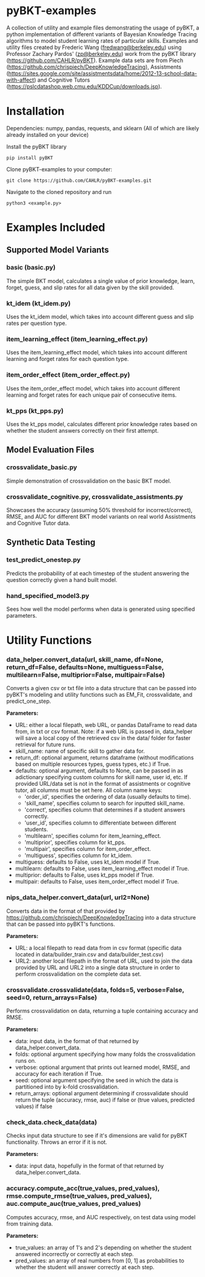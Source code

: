 # pyBKT-examples
A collection of utility and example files demonstrating the usage of pyBKT, a python implementation of different variants of Bayesian Knowledge Tracing algorithms to model student learning rates of particular skills. Examples and utility files created by Frederic Wang (fredwang@berkeley.edu) using Professor Zachary Pardos' (zp@berkeley.edu) work from the pyBKT library (https://github.com/CAHLR/pyBKT). Example data sets are from Piech (https://github.com/chrispiech/DeepKnowledgeTracing), Assistments (https://sites.google.com/site/assistmentsdata/home/2012-13-school-data-with-affect) and Cognitive Tutors (https://pslcdatashop.web.cmu.edu/KDDCup/downloads.jsp).

# Installation
Dependencies: numpy, pandas, requests, and sklearn (All of which are likely already installed on your device)

Install the pyBKT library
```
pip install pyBKT
```
Clone pyBKT-examples to your computer:
```
git clone https://github.com/CAHLR/pyBKT-examples.git
```
Navigate to the cloned repository and run
```
python3 <example.py>
```

# Examples Included
## Supported Model Variants
### basic (basic.py)
The simple BKT model, calculates a single value of prior knowledge, learn, forget, guess, and slip rates for all data given by the skill provided.
### kt_idem (kt_idem.py)
Uses the kt\_idem model, which takes into account different guess and slip rates per question type.
### item_learning_effect (item_learning_effect.py)
Uses the item\_learning\_effect model, which takes into account different learning and forget rates for each question type.
### item_order_effect (item_order_effect.py)
Uses the item\_order\_effect model, which takes into account different learning and forget rates for each unique pair of consecutive items.
### kt_pps (kt_pps.py)
Uses the kt\_pps model, calculates different prior knowledge rates based on whether the student answers correctly on their first attempt.

## Model Evaluation Files
### crossvalidate_basic.py
Simple demonstration of crossvalidation on the basic BKT model.

### crossvalidate_cognitive.py, crossvalidate_assistments.py
Showcases the accuracy (assuming 50% threshold for incorrect/correct), RMSE, and AUC for different BKT model variants on real world Assistments and Cognitive Tutor data.

## Synthetic Data Testing
### test_predict_onestep.py
Predicts the probability of at each timestep of the student answering the question correctly given a hand built model.

### hand_specified_model3.py
Sees how well the model performs when data is generated using specified parameters.

# Utility Functions
### data\_helper.convert\_data(url, skill\_name, df=None, return_df=False,  defaults=None, multiguess=False, multilearn=False, multiprior=False, multipair=False)
Converts a given csv or txt file into a data structure that can be passed into pyBKT's modeling and utility functions such as EM\_Fit, crossvalidate, and predict\_one\_step.

**Parameters:**
* URL: either a local filepath, web URL, or pandas DataFrame to read data from, in txt or csv format. Note: if a web URL is passed in, data_helper will save a local copy of the retrieved csv in the data/ folder for faster retrieval for future runs.
* skill\_name: name of specific skill to gather data for.
* return_df: optional argument, returns dataframe (without modifications based on multiple resources types, guess types, etc.) if True.
* defaults: optional argument, defaults to None, can be passed in as adictionary specifying custom columns for skill name, user id, etc. If provided URL/data set is not in the format of assistments or cognitive tutor, all columns must be set here. All column name keys: 
    - 'order_id', specifies the ordering of data (usually defaults to time).
    - 'skill_name', specifies column to search for inputted skill\_name.
    - 'correct', specifies column that determines if a student answers correctly.
    - 'user_id', specifies column to differentiate between different students.
    - 'multilearn', specifies column for item\_learning\_effect.
    - 'multiprior', specifies column for kt_pps.
    - 'multipair', specifies column for item\_order\_effect.
    - 'multiguess', specifies column for kt_idem.
* multiguess: defaults to False, uses kt_idem model if True. 
* multilearn: defaults to False, uses item\_learning\_effect model if True.
* multiprior: defaults to False, uses kt_pps model if True.
* multipair: defaults to False, uses item\_order\_effect model if True.

### nips_data_helper.convert_data(url, url2=None)
Converts data in the format of that provided by https://github.com/chrispiech/DeepKnowledgeTracing into a data structure that can be passed into pyBKT's functions.

**Parameters:**
* URL: a local filepath to read data from in csv format (specific data located in data/builder_train.csv and data/builder_test.csv)
* URL2: another local filepath in the format of URL, used to join the data provided by URL and URL2 into a single data structure in order to perform crossvalidation on the complete data set.

### crossvalidate.crossvalidate(data, folds=5, verbose=False, seed=0, return_arrays=False)
Performs crossvalidation on data, returning a tuple containing accuracy and RMSE.

**Parameters:**
* data: input data, in the format of that returned by data\_helper.convert\_data.
* folds: optional argument specifying how many folds the crossvalidation runs on.
* verbose: optional argument that prints out learned model, RMSE, and accuracy for each iteration if True.
* seed: optional argument specifying the seed in which the data is partitioned into by k-fold crossvalidation.
* return_arrays: optional argument determining if crossvalidate should return the tuple (accuracy, rmse, auc) if false or (true values, predicted values) if false

### check\_data.check\_data(data)
Checks input data structure to see if it's dimensions are valid for pyBKT functionality. Throws an error if it is not.

**Parameters:**
* data: input data, hopefully in the format of that returned by data\_helper.convert\_data.

### accuracy.compute\_acc(true\_values, pred\_values), rmse.compute\_rmse(true\_values, pred\_values), auc.compute\_auc(true\_values, pred\_values)
Computes accuracy, rmse, and AUC respectively, on test data using model from training data.

**Parameters:**
* true\_values: an array of 1's and 2's depending on whether the student answered incorrectly or correctly at each step.
* pred\_values: an array of real numbers from [0, 1] as probabilities to whether the student will answer correctly at each step.

